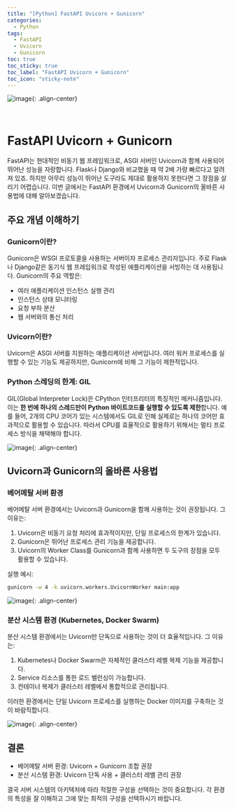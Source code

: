 ```yaml
---
title: "[Python] FastAPI Uvicorn + Gunicorn"
categories:
  - Python
tags:
  - FastAPI
  - Uvicorn
  - Gunicorn
toc: true
toc_sticky: true
toc_label: "FastAPI Uvicorn + Gunicorn"
toc_icon: "sticky-note"
---
```


![image](https://github.com/user-attachments/assets/e9afa324-7757-4cb8-ba54-01c59bfa8eb3){: .align-center}

<br>

# FastAPI Uvicorn + Gunicorn

FastAPI는 현대적인 비동기 웹 프레임워크로, ASGI 서버인 Uvicorn과 함께 사용되어 뛰어난 성능을 자랑합니다. Flask나 Django와 비교했을 때 약 2배 가량 빠르다고 알려져 있죠. 하지만 아무리 성능이 뛰어난 도구라도 제대로 활용하지 못한다면 그 장점을 살리기 어렵습니다. 이번 글에서는 FastAPI 환경에서 Uvicorn과 Gunicorn의 올바른 사용법에 대해 알아보겠습니다.

## 주요 개념 이해하기

### Gunicorn이란?
Gunicorn은 WSGI 프로토콜을 사용하는 서버이자 프로세스 관리자입니다. 주로 Flask나 Django같은 동기식 웹 프레임워크로 작성된 애플리케이션을 서빙하는 데 사용됩니다. Gunicorn의 주요 역할은:
- 여러 애플리케이션 인스턴스 실행 관리
- 인스턴스 상태 모니터링
- 요청 부하 분산
- 웹 서버와의 통신 처리

### Uvicorn이란?
Uvicorn은 ASGI 서버를 지원하는 애플리케이션 서버입니다. 여러 워커 프로세스를 실행할 수 있는 기능도 제공하지만, Gunicorn에 비해 그 기능이 제한적입니다.

### Python 스레딩의 한계: GIL
GIL(Global Interpreter Lock)은 CPython 인터프리터의 특징적인 메커니즘입니다. 이는 **한 번에 하나의 스레드만이 Python 바이트코드를 실행할 수 있도록 제한**합니다. 예를 들어, 2개의 CPU 코어가 있는 시스템에서도 GIL로 인해 실제로는 하나의 코어만 효과적으로 활용할 수 있습니다. 따라서 CPU를 효율적으로 활용하기 위해서는 멀티 프로세스 방식을 채택해야 합니다.

![image](https://github.com/user-attachments/assets/5b175975-76af-44c5-8104-4fa9d684af01){: .align-center}

## Uvicorn과 Gunicorn의 올바른 사용법

### 베어메탈 서버 환경
베어메탈 서버 환경에서는 Uvicorn과 Gunicorn을 함께 사용하는 것이 권장됩니다. 그 이유는:

1. Uvicorn은 비동기 요청 처리에 효과적이지만, 단일 프로세스의 한계가 있습니다.
2. Gunicorn은 뛰어난 프로세스 관리 기능을 제공합니다.
3. Uvicorn의 Worker Class를 Gunicorn과 함께 사용하면 두 도구의 장점을 모두 활용할 수 있습니다.

실행 예시:
```bash
gunicorn -w 4 -k uvicorn.workers.UvicornWorker main:app
```

![image](https://github.com/user-attachments/assets/014d38a7-5dd2-4918-95b8-89648385cce1){: .align-center}

### 분산 시스템 환경 (Kubernetes, Docker Swarm)
분산 시스템 환경에서는 Uvicorn만 단독으로 사용하는 것이 더 효율적입니다. 그 이유는:

1. Kubernetes나 Docker Swarm은 자체적인 클러스터 레벨 복제 기능을 제공합니다.
2. Service 리소스를 통한 로드 밸런싱이 가능합니다.
3. 컨테이너 복제가 클러스터 레벨에서 통합적으로 관리됩니다.

이러한 환경에서는 단일 Uvicorn 프로세스를 실행하는 Docker 이미지를 구축하는 것이 바람직합니다.

![image](https://github.com/user-attachments/assets/a1ab10c3-aa28-4839-8353-4f56fc13b4bc){: .align-center}

## 결론
- 베어메탈 서버 환경: Uvicorn + Gunicorn 조합 권장
- 분산 시스템 환경: Uvicorn 단독 사용 + 클러스터 레벨 관리 권장

결국 서버 시스템의 아키텍처에 따라 적절한 구성을 선택하는 것이 중요합니다. 각 환경의 특성을 잘 이해하고 그에 맞는 최적의 구성을 선택하시기 바랍니다.

